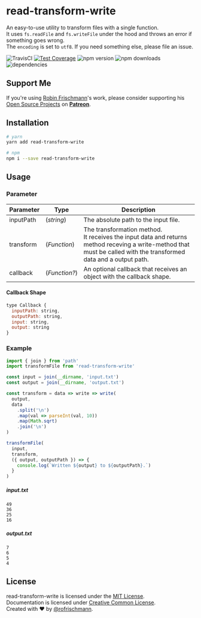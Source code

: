 # read-transform-write

An easy-to-use utility to transform files with a single function.<br>
It uses `fs.readFile` and `fs.writeFile` under the hood and throws an error if something goes wrong.<br>
The `encoding` is set to `utf8`. If you need something else, please file an issue.

<img alt="TravisCI" src="https://travis-ci.org/rofrischmann/read-transform-write.svg?branch=master"> <a href="https://codeclimate.com/github/rofrischmann/read-transform-write/coverage"><img alt="Test Coverage" src="https://codeclimate.com/github/rofrischmann/read-transform-write/badges/coverage.svg"></a> <img alt="npm version" src="https://badge.fury.io/js/read-transform-write.svg"> <img alt="npm downloads" src="https://img.shields.io/npm/dm/read-transform-write.svg"> <img alt="dependencies" src="https://david-dm.org/rofrischmann/read-transform-write.svg">

## Support Me
If you're using [Robin Frischmann](https://rofrischmann.de)'s work, please consider supporting his [Open Source Projects](https://github.com/rofrischmann) on [**Patreon**](https://www.patreon.com/rofrischmann).

## Installation
```sh
# yarn
yarn add read-transform-write

# npm
npm i --save read-transform-write
```

## Usage

### Parameter

| Parameter | Type | Description |
| --- | --- | --- |
| inputPath | (*string*) | The absolute path to the input file. |
| transform | (*Function*) | The transformation method.<br>It receives the input data and returns method receving a write-method that must be called with the transformed data and a output path. |
| callback | (*Function?*) | An optional callback that receives an object with the callback shape. |

#### Callback Shape
```javascript
type Callback {
  inputPath: string,
  outputPath: string,
  input: string,
  output: string
}
```

### Example
```javascript
import { join } from 'path'
import transformFile from 'read-transform-write'

const input = join(__dirname, 'input.txt')
const output = join(__dirname, 'output.txt')

const transform = data => write => write(
  output,
  data
    .split('\n')
    .map(val => parseInt(val, 10))
    .map(Math.sqrt)
    .join('\n')
)

transformFile(
  input,
  transform,
  ({ output, outputPath }) => {
    console.log(`Written ${output} to ${outputPath}.`)
  }
)
```

##### input.txt
```
49
36
25
16
```

##### output.txt
```
7
6
5
4
```


## License
read-transform-write is licensed under the [MIT License](http://opensource.org/licenses/MIT).<br>
Documentation is licensed under [Creative Common License](http://creativecommons.org/licenses/by/4.0/).<br>
Created with ♥ by [@rofrischmann](http://rofrischmann.de).
